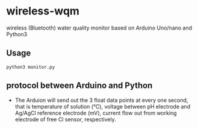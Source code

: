 # wireless-wqm
wireless (Bluetooth) water quality monitor based on Arduino Uno/nano and Python3

## Usage
`python3 monitor.py`

## protocol between Arduino and Python
- The Arduion will send out the 3 float data points at every one second, that is temperature of solution (℃), voltage between pH electrode and Ag/AgCl reference electrode (mV), current flow out from working electrode of free Cl sensor, respectively.
